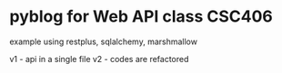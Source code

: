 # pyblog for Web API class CSC406
example using restplus, sqlalchemy, marshmallow

v1 - api in a single file
v2 - codes are refactored
